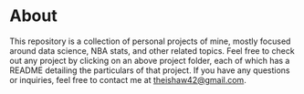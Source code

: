 # About
This repository is a collection of personal projects of mine, mostly focused around data science, NBA stats, and other related topics. Feel free to check out any project by clicking on an above project folder, each of which has a README detailing the particulars of that project. If you have any questions or inquiries, feel free to contact me at theishaw42@gmail.com.